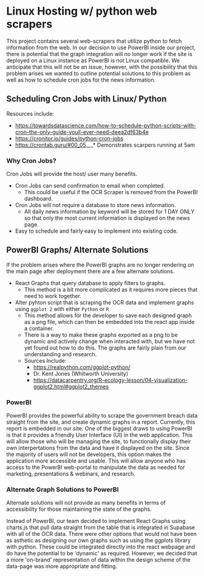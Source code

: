 # Linux Hosting w/ python web scrapers

This project contains several web-scrapers that utilize python to fetch information from the web. In our decision to use PowerBI inside our project, there is potential that the graph integration will no longer work if the site is deployed on a Linux instance as PowerBI is not Linux compatible. We anticipate that this will not be an issue, however, with the possibility that this problem arises we wanted to outline potential solutions to this problem as well as how to schedule cron jobs for the news information.

## Scheduling Cron Jobs with Linux/ Python
Resources include:
- https://towardsdatascience.com/how-to-schedule-python-scripts-with-cron-the-only-guide-youll-ever-need-deea2df63b4e
- https://cronitor.io/guides/python-cron-jobs
- https://crontab.guru/#00_05_*_*_*  Demonstrates scarpers running at 5am

### Why Cron Jobs?
Cron Jobs will provide the host/ user many benefits.   

- Cron Jobs can send confirmation to email when completed.
  - This could be useful if the OCR Scraper is removed from the PowerBI dashboard.
- Cron Jobs will not require a database to store news information.
  - All daily news information by keyword will be stored for 1 DAY ONLY so that only the most current information is displayed on the news page.
- Easy to schedule and fairly easy to implement into existing code.


## PowerBI Graphs/ Alternate Solutions
If the problem arises where the PowerBI graphs are no longer rendering on the main page after deployment there are a few alternate solutions.
- React Graphs that query database to apply filters to graphs.
  - This method is a bit more complicated as it requires more pieces that need to work together.
- Alter pyhton script that is scraping the OCR data and implement graphs using `ggplot 2` with either `Python` or `R`
  - This method allows for the developer to save each designed graph as a png file, which can then be embedded into the react app inside a container.
  - There is a way to make these graphs exported as a png to be dynamic and actively change when interacted with, but we have not yet found out how to do this. The graphs are fairly plain from our understanding and research.
  - Sources Include:
    - https://realpython.com/ggplot-python/
    - Dr. Kent Jones (Whitworth University)
    - https://datacarpentry.org/R-ecology-lesson/04-visualization-ggplot2.html#ggplot2_themes



### PowerBI
PowerBI provides the powerful ability to scrape the government breach data straight from the site, and create dynamic graphs in a report. Currently, this report is embedded in our site. One of the biggest draws to using PowerBI is that it provides a friendly User Interface (UI) in the web application. This will allow those who will be managing the site, to functionally display their own interpertations from the data and have it displayed on the site. Since the majority of users will not be developers, this option makes the application more accessible and usable.
This will allow anyone who has access to the PowerBI web-portal to manipulate the data as needed for marketing, presentations & webinars, and research.


### Alternate Graph Solutions to PowerBI
Alternate solutions will not provide as many benefits in terms of accessibility for those maintaining the state of the graphs.

Instead of PowerBI, our team decided to implement React Graphs using charts.js that pull data straight from the table that is integrated in Supabase with all of the OCR data. There were other options that would not have been as asthetic as designing our own graphs such as using the ggplots library with python. These could be integrated directly into the react webpage and do have the potential to be 'dynamic' as required. However, we decided that a more 'on-brand' representation of data within the design scheme of the data-page was more appropriate and fitting.